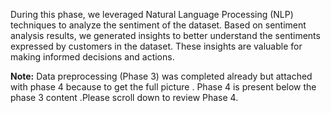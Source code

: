 During this phase, we leveraged Natural Language Processing (NLP) techniques to analyze the sentiment of the dataset. Based on sentiment analysis results, 
we generated insights to better understand the sentiments expressed by customers in the dataset. These insights are valuable for making informed decisions and actions.

**Note:** Data preprocessing (Phase 3) was completed already but attached with phase 4 because to get the full picture .
Phase 4 is present below the phase 3 content .Please scroll down to review Phase 4.
